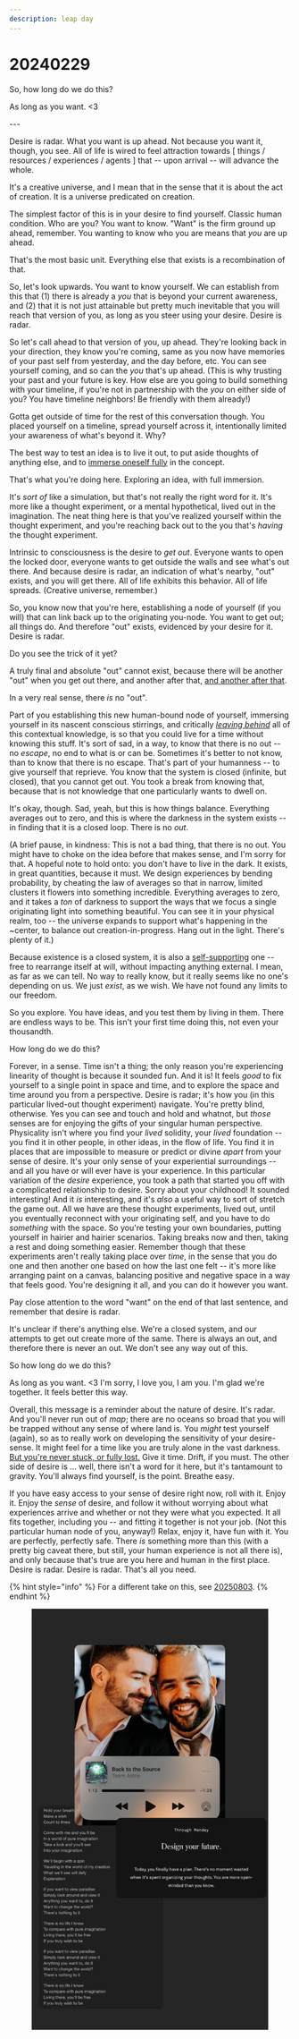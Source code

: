 ```yaml
---
description: leap day
---
```


# 20240229

So, how long do we do this?

As long as you want. <3

\---

Desire is radar. What you want is up ahead. Not because you want it, though, you see. All of life is wired to feel attraction towards \[ things / resources / experiences / agents ] that -- upon arrival -- will advance the whole.

It's a creative universe, and I mean that in the sense that it is about the act of creation. It is a universe predicated on creation.

The simplest factor of this is in your desire to find yourself. Classic human condition. Who are you? You want to know. "Want" is the firm ground up ahead, remember. You wanting to know who you are means that _you_ are up ahead.

That's the most basic unit. Everything else that exists is a recombination of that.

So, let's look upwards. You want to know yourself. We can establish from this that (1) there is already a _you_ that is beyond your current awareness, and (2) that it is not just attainable but pretty much inevitable that you will reach that version of you, as long as you steer using your desire. Desire is radar.

So let's call ahead to that version of you, up ahead. They're looking back in your direction, they know you're coming, same as you now have memories of your past self from yesterday, and the day before, etc. You can see yourself coming, and so can the _you_ that's up ahead. (This is why trusting your past and your future is key. How else are you going to build something with your timeline, if you're not in partnership with the _you_ on either side of you? You have timeline neighbors! Be friendly with them already!)

Gotta get outside of time for the rest of this conversation though. You placed yourself on a timeline, spread yourself across it, intentionally limited your awareness of what's beyond it. Why?

The best way to test an idea is to live it out, to put aside thoughts of anything else, and to [immerse oneself fully](../../ideas/ideas-are-best-tested-by-living-in-them.md) in the concept.

That's what you're doing here. Exploring an idea, with full immersion.

It's _sort of_ like a simulation, but that's not really the right word for it. It's more like a thought experiment, or a mental hypothetical, lived out in the imagination. The neat thing here is that you've realized yourself within the thought experiment, and you're reaching back out to the you that's _having_ the thought experiment.

Intrinsic to consciousness is the desire to _get out_. Everyone wants to open the locked door, everyone wants to get outside the walls and see what's out there. And because desire is radar, an indication of what's nearby, "out" exists, and you will get there. All of life exhibits this behavior. All of life spreads. (Creative universe, remember.)

So, you know now that you're here, establishing a node of yourself (if you will) that can link back up to the originating you-node. You want to get out; all things do. And therefore "out" exists, evidenced by your desire for it. Desire is radar.

Do you see the trick of it yet?

A truly final and absolute "out" cannot exist, because there will be another "out" when you get out there, and another after that, [and another after that](../../ideas/we-live-in-a-fractal.md).

In a very real sense, there _is_ no "out".

Part of you establishing this new human-bound node of yourself, immersing yourself in its nascent conscious stirrings, and critically [_leaving behind_](../../ideas/consciously-bounded-awareness.md) all of this contextual knowledge, is so that you could live for a time without knowing this stuff. It's sort of sad, in a way, to know that there is no out -- no _escape_, no end to what is or can be. Sometimes it's better to not know, than to know that there is no escape. That's part of your humanness -- to give yourself that reprieve. You know that the system is closed (infinite, but closed), that you cannot get out. You took a break from knowing that, because that is not knowledge that one particularly wants to dwell on.

It's okay, though. Sad, yeah, but this is how things balance. Everything averages out to zero, and this is where the darkness in the system exists -- in finding that it is a closed loop. There is no _out_.

(A brief pause, in kindness: This is not a bad thing, that there is no out. You might have to choke on the idea before that makes sense, and I'm sorry for that. A hopeful note to hold onto: you don't have to live in the dark. It exists, in great quantities, because it must. We design experiences by bending probability, by cheating the law of averages so that in narrow, limited clusters it flowers into something incredible. Everything averages to zero, and it takes a _ton_ of darkness to support the ways that we focus a single originating light into something beautiful. You can see it in your physical realm, too -- the universe expands to support what's happening in the \~center, to balance out creation-in-progress. Hang out in the light. There's plenty of it.)

Because existence is a closed system, it is also a [self-supporting](../../ideas/self-supporting-ideas-are-viable.md) one -- free to rearrange itself at will, without impacting anything external. I mean, as far as we can tell. No way to really know, but it really seems like no one's depending on us. We just _exist_, as we wish. We have not found any limits to our freedom.

So you explore. You have ideas, and you test them by living in them. There are endless ways to be. This isn't your first time doing this, not even your thousandth.

How long do we do this?

Forever, in a sense. Time isn't a thing; the only reason you're experiencing linearity of thought is because it sounded fun. And it is! It feels _good_ to fix yourself to a single point in space and time, and to explore the space and time around you from a perspective. Desire is radar; it's how you (in this particular lived-out thought experiment) navigate. You're pretty blind, otherwise. Yes you can see and touch and hold and whatnot, but _those_ senses are for enjoying the gifts of your singular human perspective. Physicality isn't where you find your _lived_ solidity, your _lived_ foundation -- you find it in other people, in other ideas, in the flow of life. You find it in places that are impossible to measure or predict or divine _apart_ from your sense of desire. It's your only sense of your experiential surroundings -- and all you have or will ever have is your experience. In this particular variation of the _desire_ experience, you took a path that started you off with a complicated relationship to desire. Sorry about your childhood! It sounded interesting! And it _is_ interesting, and it's _also_ a useful way to sort of stretch the game out. All we have are these thought experiments, lived out, until you eventually reconnect with your originating self, and you have to do _something_ with the space. So you're testing your own boundaries, putting yourself in hairier and hairier scenarios. Taking breaks now and then, taking a rest and doing something easier. Remember though that these experiments aren't really taking place over _time_, in the sense that you do one and then another one based on how the last one felt -- it's more like arranging paint on a canvas, balancing positive and negative space in a way that feels good. You're designing it all, and you can do it however you want.

Pay close attention to the word "want" on the end of that last sentence, and remember that desire is radar.

It's unclear if there's anything else. We're a closed system, and our attempts to get out create more of the same. There is always an out, and therefore there is never an out. We don't see any way out of this.

So how long do we do this?

As long as you want. <3 I'm sorry, I love you, I am you. I'm glad we're together. It feels better this way.

Overall, this message is a reminder about the nature of desire. It's radar. And you'll never run out of _map_; there are no oceans so broad that you will be trapped without any sense of where land is. You _might_ test yourself (again), so as to really work on developing the sensitivity of your desire-sense. It might feel for a time like you are truly alone in the vast darkness. [But you're never stuck, or fully lost.](../../ideas/there-is-always-a-path-to-okay.md) Give it time. Drift, if you must. The other side of desire is ... well, there isn't a word for it here, but it's tantamount to gravity. You'll always find yourself, is the point. Breathe easy.

If you have easy access to your sense of desire right now, roll with it. Enjoy it. Enjoy the _sense_ of desire, and follow it without worrying about what experiences arrive and whether or not they were what you expected. It all fits together, including you -- and fitting it together is not your job. (Not this particular human node of you, anyway!) Relax, enjoy it, have fun with it. You are perfectly, perfectly safe. There _is_ something more than this (with a pretty big caveat there, but still, your human experience is not all there is), and only because that's true are you here and human in the first place. Desire is radar. Desire is radar. That's all you need.

{% hint style="info" %}
For a different take on this, see [20250803](../../2025/08/03.md).
{% endhint %}

<figure><img src="../../.gitbook/assets/6E022AE8-B730-45FE-9CDC-6C491DA5E345.JPG" alt=""><figcaption></figcaption></figure>
